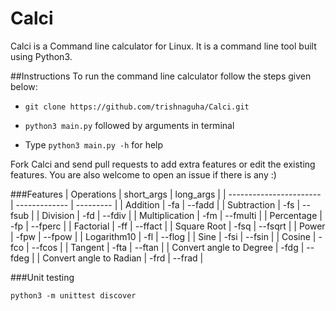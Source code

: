 # Calci
Calci is a Command line calculator for Linux. It is a command line tool built using Python3. 

##Instructions
To run the command line calculator follow the steps given below:

* `git clone https://github.com/trishnaguha/Calci.git`

* `python3 main.py` followed by arguments in terminal

*  Type `python3 main.py -h` for help

Fork Calci and send pull requests to add extra features or edit the existing features. You are also welcome to open an issue if there is any :)

###Features
|       Operations        |   short_args  | long_args |
| ----------------------- | ------------- | --------- |
| Addition                | -fa           | --fadd    |
| Subtraction             | -fs           | --fsub    |
| Division                | -fd           | --fdiv    |
| Multiplication          | -fm           | --fmulti  |
| Percentage              | -fp           | --fperc   |
| Factorial               | -ff           | --ffact   |
| Square Root             | -fsq          | --fsqrt   |
| Power                   | -fpw          | --fpow    |
| Logarithm10             | -fl           | --flog    |
| Sine                    | -fsi          | --fsin    |
| Cosine                  | -fco          | --fcos    |
| Tangent                 | -fta          | --ftan    |
| Convert angle to Degree | -fdg          | --fdeg    |
| Convert angle to Radian | -frd          | --frad    |

###Unit testing

`python3 -m unittest discover`

